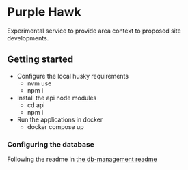 # Purple Hawk
Experimental service to provide area context to proposed site developments.

## Getting started
- Configure the local husky requirements
    - nvm use
    - npm i
- Install the api node modules
  - cd api
  - npm i
- Run the applications in docker
    - docker compose up

### Configuring the database
Following the readme in [the db-management readme](api/db-management/README.md)